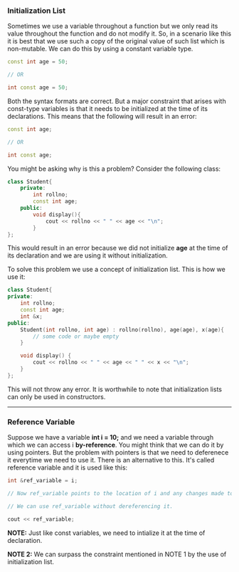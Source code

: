 ### Initialization List

Sometimes we use a variable throughout a function but we only read its value throughout the function and do not modify it. So, in a scenario like this it is best that we use such a copy of the original value of such list which is non-mutable. We can do this by using a constant variable type.

```C++
const int age = 50;

// OR

int const age = 50;
```

Both the syntax formats are correct. But a major constraint that arises with const-type variables is that it needs to be initialized at the time of its declarations. This means that the following will result in an error:

```C++
const int age;

// OR 

int const age;
```

You might be asking why is this a problem? Consider the following class:


```C++
class Student{
	private:
		int rollno;
		const int age;
	public:
		void display(){
			cout << rollno << " " << age << "\n";
		}
};
```

This would result in an error because we did not initialize **age** at the time of its declaration and we are using it without initialization.

To solve this problem we use a concept of initialization list. This is how we use it:

```C++
class Student{
private:
	int rollno;
	const int age;
	int &x;
public:
	Student(int rollno, int age) : rollno(rollno), age(age), x(age){
		// some code or maybe empty
	}

	void display() {
		cout << rollno << " " << age << " " << x << "\n";
	}
};
```

This will not throw any error. It is worthwhile to note that initialization lists can only be used in constructors.

---

### Reference Variable

Suppose we have a variable **int i = 10;** and we need a variable through which we can access i **by-reference**. You might think that we can do it by using pointers. But the problem with pointers is that we need to deferenece it everytime we need to use it. There is an alternative to this. It's called reference variable and it is used like this:

```C++
int &ref_variable = i;

// Now ref_variable points to the location of i and any changes made to ref_variable is reflected in i and vice-versa.

// We can use ref_variable without dereferencing it.

cout << ref_variable;
```

**NOTE:** Just like const variables, we need to intialize it at the time of declaration.

**NOTE 2:** We can surpass the constraint mentioned in NOTE 1 by the use of initialization list.
